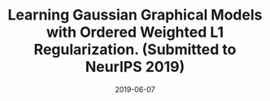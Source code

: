 ---
title: "Learning Gaussian Graphical Models with Ordered Weighted L1 Regularization. (Submitted to NeurIPS 2019)"
collection: publications
permalink: /publication/2019-06-07-GOWL-number-2.md
excerpt: 'We address the task of identifying densely connected subsets of multivariate 
Gaussian random variables within a graphical model framework. We propose two novel estimators 
based on the Ordered Weighted ℓ1 (OWL) norm: 1) The Graphical OWL (GOWL) is a penalized 
likelihood method that applies the OWL norm to the lower triangle components of the 
precision matrix. 2) The column-by-column Graphical OWL (ccGOWL) estimates the precision 
matrix by performing OWL regularized linear regressions. Both methods can simultaneously 
identify highly correlated groups of variables and control the sparsity in the resulting 
precision matrix. We formulate GOWL such that it solves a composite optimization problem 
and establish that the estimator has a unique global solution. In addition, we prove 
sufficient grouping conditions for each column of the ccGOWL precision matrix estimate. 
We propose proximal descent algorithms to find the optimum for both estimators. For synthetic 
data where group structure is present, the ccGOWL estimator requires significantly reduced 
computation and achieves similar or greater accuracy than state-of-the-art estimators. Timing 
comparisons are presented and demonstrates the superior computational efficiency of the ccGOWL. 
We illustrate the grouping performance of the ccGOWL method on a cancer gene expression data 
set and an equities data set'
date: 2019-06-07
paperurl: 'http://cmazzaanthony.github.io/files/1906.02719.pdf'
citation: 'Mazza-Anthony, C., Mazoure, B., Coates, M., 2019. 
Learning Gaussian Graphical Models with Ordered Weighted L1 Regularization. 
arXiv preprint arXiv:1906.02719, 2019.'
---